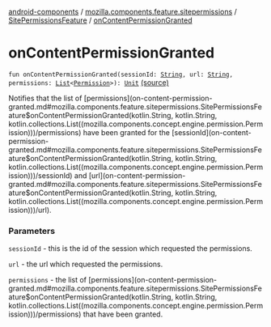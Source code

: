 [android-components](../../index.md) / [mozilla.components.feature.sitepermissions](../index.md) / [SitePermissionsFeature](index.md) / [onContentPermissionGranted](./on-content-permission-granted.md)

# onContentPermissionGranted

`fun onContentPermissionGranted(sessionId: `[`String`](https://kotlinlang.org/api/latest/jvm/stdlib/kotlin/-string/index.html)`, url: `[`String`](https://kotlinlang.org/api/latest/jvm/stdlib/kotlin/-string/index.html)`, permissions: `[`List`](https://kotlinlang.org/api/latest/jvm/stdlib/kotlin.collections/-list/index.html)`<`[`Permission`](../../mozilla.components.concept.engine.permission/-permission/index.md)`>): `[`Unit`](https://kotlinlang.org/api/latest/jvm/stdlib/kotlin/-unit/index.html) [(source)](https://github.com/mozilla-mobile/android-components/blob/master/components/feature/sitepermissions/src/main/java/mozilla/components/feature/sitepermissions/SitePermissionsFeature.kt#L76)

Notifies that the list of [permissions](on-content-permission-granted.md#mozilla.components.feature.sitepermissions.SitePermissionsFeature$onContentPermissionGranted(kotlin.String, kotlin.String, kotlin.collections.List((mozilla.components.concept.engine.permission.Permission)))/permissions) have been granted for the [sessionId](on-content-permission-granted.md#mozilla.components.feature.sitepermissions.SitePermissionsFeature$onContentPermissionGranted(kotlin.String, kotlin.String, kotlin.collections.List((mozilla.components.concept.engine.permission.Permission)))/sessionId) and [url](on-content-permission-granted.md#mozilla.components.feature.sitepermissions.SitePermissionsFeature$onContentPermissionGranted(kotlin.String, kotlin.String, kotlin.collections.List((mozilla.components.concept.engine.permission.Permission)))/url).

### Parameters

`sessionId` - this is the id of the session which requested the permissions.

`url` - the url which requested the permissions.

`permissions` - the list of [permissions](on-content-permission-granted.md#mozilla.components.feature.sitepermissions.SitePermissionsFeature$onContentPermissionGranted(kotlin.String, kotlin.String, kotlin.collections.List((mozilla.components.concept.engine.permission.Permission)))/permissions) that have been granted.